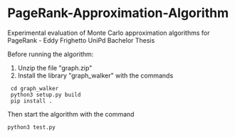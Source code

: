 # PageRank-Approximation-Algorithm
Experimental evaluation of Monte Carlo approximation algorithms for PageRank - Eddy Frighetto UniPd Bachelor Thesis

Before running the algorithm:
1. Unzip the file "graph.zip"
2. Install the library "graph_walker" with the commands
   
  ```
   cd graph_walker
   python3 setup.py build
   pip install .
```
Then start the algorithm with the command

    python3 test.py
